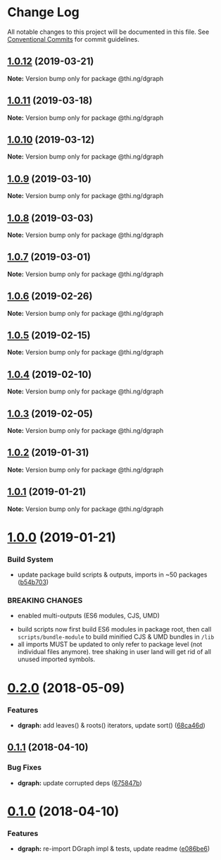 # Change Log

All notable changes to this project will be documented in this file.
See [Conventional Commits](https://conventionalcommits.org) for commit guidelines.

## [1.0.12](https://github.com/thi-ng/umbrella/compare/@thi.ng/dgraph@1.0.11...@thi.ng/dgraph@1.0.12) (2019-03-21)

**Note:** Version bump only for package @thi.ng/dgraph





## [1.0.11](https://github.com/thi-ng/umbrella/compare/@thi.ng/dgraph@1.0.10...@thi.ng/dgraph@1.0.11) (2019-03-18)

**Note:** Version bump only for package @thi.ng/dgraph





## [1.0.10](https://github.com/thi-ng/umbrella/compare/@thi.ng/dgraph@1.0.9...@thi.ng/dgraph@1.0.10) (2019-03-12)

**Note:** Version bump only for package @thi.ng/dgraph





## [1.0.9](https://github.com/thi-ng/umbrella/compare/@thi.ng/dgraph@1.0.8...@thi.ng/dgraph@1.0.9) (2019-03-10)

**Note:** Version bump only for package @thi.ng/dgraph





## [1.0.8](https://github.com/thi-ng/umbrella/compare/@thi.ng/dgraph@1.0.7...@thi.ng/dgraph@1.0.8) (2019-03-03)

**Note:** Version bump only for package @thi.ng/dgraph





## [1.0.7](https://github.com/thi-ng/umbrella/compare/@thi.ng/dgraph@1.0.6...@thi.ng/dgraph@1.0.7) (2019-03-01)

**Note:** Version bump only for package @thi.ng/dgraph





## [1.0.6](https://github.com/thi-ng/umbrella/compare/@thi.ng/dgraph@1.0.5...@thi.ng/dgraph@1.0.6) (2019-02-26)

**Note:** Version bump only for package @thi.ng/dgraph





## [1.0.5](https://github.com/thi-ng/umbrella/compare/@thi.ng/dgraph@1.0.4...@thi.ng/dgraph@1.0.5) (2019-02-15)

**Note:** Version bump only for package @thi.ng/dgraph





## [1.0.4](https://github.com/thi-ng/umbrella/compare/@thi.ng/dgraph@1.0.3...@thi.ng/dgraph@1.0.4) (2019-02-10)

**Note:** Version bump only for package @thi.ng/dgraph





## [1.0.3](https://github.com/thi-ng/umbrella/compare/@thi.ng/dgraph@1.0.2...@thi.ng/dgraph@1.0.3) (2019-02-05)

**Note:** Version bump only for package @thi.ng/dgraph





## [1.0.2](https://github.com/thi-ng/umbrella/compare/@thi.ng/dgraph@1.0.1...@thi.ng/dgraph@1.0.2) (2019-01-31)

**Note:** Version bump only for package @thi.ng/dgraph





## [1.0.1](https://github.com/thi-ng/umbrella/compare/@thi.ng/dgraph@1.0.0...@thi.ng/dgraph@1.0.1) (2019-01-21)

**Note:** Version bump only for package @thi.ng/dgraph





# [1.0.0](https://github.com/thi-ng/umbrella/compare/@thi.ng/dgraph@0.2.35...@thi.ng/dgraph@1.0.0) (2019-01-21)


### Build System

* update package build scripts & outputs, imports in ~50 packages ([b54b703](https://github.com/thi-ng/umbrella/commit/b54b703))


### BREAKING CHANGES

* enabled multi-outputs (ES6 modules, CJS, UMD)

- build scripts now first build ES6 modules in package root, then call
  `scripts/bundle-module` to build minified CJS & UMD bundles in `/lib`
- all imports MUST be updated to only refer to package level
  (not individual files anymore). tree shaking in user land will get rid of
  all unused imported symbols.


<a name="0.2.0"></a>
# [0.2.0](https://github.com/thi-ng/umbrella/compare/@thi.ng/dgraph@0.1.10...@thi.ng/dgraph@0.2.0) (2018-05-09)


### Features

* **dgraph:** add leaves() & roots() iterators, update sort() ([68ca46d](https://github.com/thi-ng/umbrella/commit/68ca46d))


<a name="0.1.1"></a>
## [0.1.1](https://github.com/thi-ng/umbrella/compare/@thi.ng/dgraph@0.1.0...@thi.ng/dgraph@0.1.1) (2018-04-10)


### Bug Fixes

* **dgraph:** update corrupted deps ([675847b](https://github.com/thi-ng/umbrella/commit/675847b))


<a name="0.1.0"></a>
# [0.1.0](https://github.com/thi-ng/umbrella/compare/@thi.ng/dgraph@0.0.3...@thi.ng/dgraph@0.1.0) (2018-04-10)


### Features

* **dgraph:** re-import DGraph impl & tests, update readme ([e086be6](https://github.com/thi-ng/umbrella/commit/e086be6))
